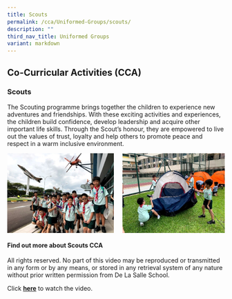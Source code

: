 ```yaml
---
title: Scouts
permalink: /cca/Uniformed-Groups/scouts/
description: ""
third_nav_title: Uniformed Groups
variant: markdown
---
```

## Co-Curricular&nbsp;Activities&nbsp;(CCA)

### Scouts

The Scouting programme brings together the children to experience new adventures and friendships. With these exciting activities and experiences, the children build confidence, develop leadership and acquire other important life skills. Through the Scout’s honour, they are empowered to live out the values of trust, loyalty and help others to promote peace and respect in a warm inclusive environment.

<img src="/images/Scouts-1.jpg" style="width:49%" align="left">
<img src="/images/Scouts-2.jpg" style="width:47%" align="right">
<br clear="left">

#### Find out more about Scouts CCA

All rights reserved. No part of this video may be reproduced or transmitted in any form or by any means, or stored in any retrieval system of any nature without prior written permission from De La Salle School.  
  
Click&nbsp;**[here](https://youtu.be/L8YxrnJnj9Y)**&nbsp;to watch the video.